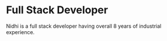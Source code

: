 # Full Stack Developer

Nidhi is a full stack developer having overall 8 years of industrial experience.
